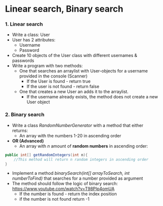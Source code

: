 # Linear search, Binary search

### 1. Linear search

- Write a class: User 
- User has 2 attributes:
  - Username
  - Password
- Create 10 objects of the User class with different usernames & passwords
- Write a program with two methods:
  - One that searches an arraylist with User-objects for a username provided in the console (Scanner)
    - If the User is found - return true
    - If the user is not found - return false
  - One that creates a new User an adds it to the arraylist.
    - If the username already exists, the method does not create a new User object

### 2. Binary search

- Write a class *RandomNumberGenerator* with a method that either returns: 
  - An array with the numbers 1-20 in ascending order
- **OR (Advanced)**
  - An array with *n* amount of **random numbers** in ascending order:

```java
public int[] getRandomIntegers(int n){
	//This method will return n random integers in ascending order
}
```

- Implement a method *binarySearch(int[] arrayToSearch, int numberToFind)* that searches for a number provided as argument
- The method should follow the logic of binary search: https://www.youtube.com/watch?v=T98PIp4omUA
  - If the number is found - return the index position
  - if the number is not found return -1
